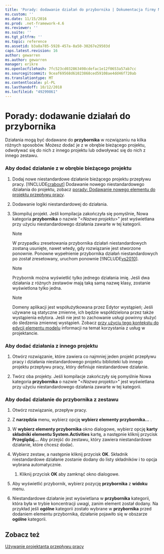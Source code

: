 ```yaml
---
title: 'Porady: dodawanie działań do przybornika | Dokumentacja firmy Microsoft'
ms.custom: ''
ms.date: 11/15/2016
ms.prod: .net-framework-4.6
ms.reviewer: ''
ms.suite: ''
ms.tgt_pltfrm: ''
ms.topic: reference
ms.assetid: b3a8a785-5928-457a-8a50-30267e29503d
caps.latest.revision: 16
author: gewarren
ms.author: gewarren
manager: erikre
ms.openlocfilehash: 7fc523cd032863498cdefac1e12f0653a57ab7cc
ms.sourcegitcommit: 9ceaf69568d61023868ced59108ae4dd46f720ab
ms.translationtype: MT
ms.contentlocale: pl-PL
ms.lasthandoff: 10/12/2018
ms.locfileid: "49299861"
---
```

# <a name="how-to-add-activities-to-the-toolbox"></a>Porady: dodawanie działań do przybornika
Działania mogą być dodawane do **przybornika** w rozwiązaniu na kilka różnych sposobów. Możesz dodać je z w obrębie bieżącego projektu, odwoływać się do nich z innego projektu lub odwoływać się do nich z innego zestawu.  
  
### <a name="to-add-an-activity-from-within-your-current-project"></a>Aby dodać działanie z w obrębie bieżącego projektu  
  
1.  Dodaj nowe niestandardowe działanie bieżącego projektu przepływu pracy. [!INCLUDE[crabout](../includes/crabout-md.md)] Dodawanie nowego niestandardowego działania do projektu, zobacz [porady: Dodawanie nowego elementu do projektu przepływu pracy](../workflow-designer/how-to-add-a-new-item-to-a-workflow-project.md).  
  
2.  Dodawanie logiki niestandardowej do działania.  
  
3.  Skompiluj projekt. Jeśli kompilacja zakończyła się pomyślnie, Nowa kategoria **przybornika** o nazwie "\<*Nazwa projektu*>" jest wyświetlana przy użyciu niestandardowego działania zawarte w tej kategorii.  
  
    > [!NOTE]
    >  W przypadku zresetowania przybornika działań niestandardowych zostaną usunięte, nawet wtedy, gdy rozwiązanie jest stworzone ponownie. Ponowne wypełnienie przybornika działań niestandardowych po został zresetowany, uruchom ponownie [!INCLUDE[vs2010](../includes/vs2010-md.md)].  
  
    > [!NOTE]
    >  Przybornik można wyświetlić tylko jednego działania imię. Jeśli dwa działania z różnych zestawów mają taką samą nazwę klasy, zostanie wyświetlona tylko jedna.  
  
    > [!NOTE]
    >  Domeny aplikacji jest współużytkowana przez Edytor wystąpień; Jeśli używane są statyczne zmienne, ich będzie współdzielona przez także wystąpienia edytora. Jeśli nie jest to zachowanie usługi powinny służyć do śledzenia zmiennej wystąpień. Zobacz [przy użyciu tego kontekstu do edycji elementu modelu](http://msdn.microsoft.com/library/7f9f1ea5-0147-4079-8eca-be94f00d3aa1) informacji na temat korzystania z usług w projektancie.  
  
### <a name="to-add-an-activity-from-within-a-different-project"></a>Aby dodać działania z innego projektu  
  
1.  Otwórz rozwiązanie, które zawiera co najmniej jeden projekt przepływu pracy i działania niestandardowego projektu biblioteki lub innego projektu przepływu pracy, który definiuje niestandardowe działanie.  
  
2.  Twórz oba projekty. Jeśli kompilacje zakończyły się pomyślnie Nowa kategoria **przybornika** o nazwie "\<*Nazwa projektu*>" jest wyświetlana przy użyciu niestandardowego działania zawarte w tej kategorii.  
  
### <a name="to-add-an-activity-to-the-toolbox-from-an-assembly"></a>Aby dodać działanie do przybornika z zestawu  
  
1.  Otwórz rozwiązanie, przepływ pracy.  
  
2.  Z **narzędzia** menu, wybierz opcję **wybierz elementy przybornika...** .  
  
3.  W **wybierz elementy przybornika** okno dialogowe, wybierz opcję **karty składniki elementu System.Activities** kartę, a następnie kliknij przycisk **Przeglądaj...** Aby przejść do zestawu, który zawiera niestandardowe działanie, które chcesz dodać.  
  
4.  Wybierz zestaw, a następnie kliknij przycisk **OK**. Składnik niestandardowe działanie zostanie dodany do listy składników i to opcja wybrana automatycznie.  
  
    1.  Kliknij przycisk **OK** aby zamknąć okno dialogowe.  
  
5.  Aby wyświetlić przybornik, wybierz pozycję **przybornika** z **widoku** menu.  
  
6.  Niestandardowe działanie jest wyświetlana w **przybornika** kategorii, która była w trybie koncentracji uwagi, zanim element został dodany. Na przykład jeśli **ogólne** kategorii zostało wybrane w **przybornika** przed dodaniem elementu przybornika, działanie pojawiło się w obszarze **ogólne** kategorii.  
  
## <a name="see-also"></a>Zobacz też  
 [Używanie projektanta przepływu pracy](../workflow-designer/using-the-workflow-designer.md)
